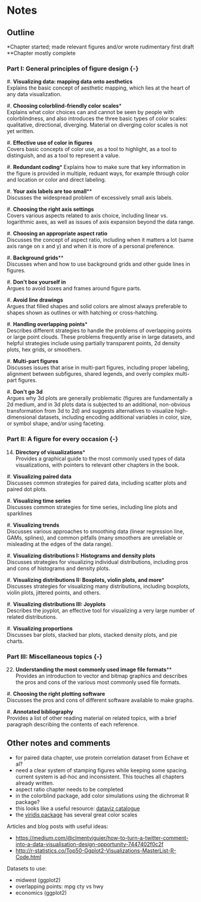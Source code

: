 
# Notes

## Outline

\*Chapter started; made relevant figures and/or wrote rudimentary first draft  
\*\*Chapter mostly complete

### Part I: General principles of figure design {-}

#. **Visualizing data: mapping data onto aesthetics**  
  Explains the basic concept of aesthetic mapping, which lies at the heart of any data visualization.

#. **Choosing colorblind-friendly color scales**\*  
  Explains what color choices can and cannot be seen by people with colorblindness, and also introduces the three basic types of color scales: qualitative, directional, diverging. Material on diverging color scales is not yet written. 

#. **Effective use of color in figures**  
  Covers basic concepts of color use, as a tool to highlight, as a tool to distinguish, and as a tool to represent a value.

#. **Redundant coding**\*
  Explains how to make sure that key information in the figure is provided in multiple, reduant ways, for example through color and location or color and direct labeling.

#. **Your axis labels are too small**\*\*  
  Discusses the widespread problem of excessively small axis labels.
  
#. **Choosing the right axis settings**  
  Covers various aspects related to axis choice, including linear vs. logarithmic axes, as well as issues of axis expansion beyond the data range.

#. **Choosing an appropriate aspect ratio**  
  Discusses the concept of aspect ratio, including when it matters a lot (same axis range on x and y) and when it is more of a personal preference.

#. **Background grids**\*\*  
  Discusses when and how to use background grids and other guide lines in figures.

#. **Don't box yourself in**  
  Argues to avoid boxes and frames around figure parts.
  
#. **Avoid line drawings**  
  Argues that filled shapes and solid colors are almost always preferable to shapes shown as outlines or with hatching or cross-hatching.

#. **Handling overlapping points**\*  
  Describes different strategies to handle the problems of overlapping points or large point clouds. These problems frequently arise in large datasets, and helpful strategies include using partially transparent points, 2d density plots, hex grids, or smoothers.
  
#. **Multi-part figures**  
  Discusses issues that arise in multi-part figures, including proper labeling, alignment between subfigures, shared legends, and overly complex multi-part figures. 
  
#. **Don't go 3d**  
  Argues why 3d plots are generally problematic (figures are fundamentally a 2d medium, and in 3d plots data is subjected to an additional, non-obvious transformation from 3d to 2d) and suggests alternatives to visualize high-dimensional datasets, including encoding additional variables in color, size, or symbol shape, and/or using faceting.
 
### Part II: A figure for every occasion  {-}

14. **Directory of visualizations**\*  
  Provides a graphical guide to the most commonly used types of data visualizations, with pointers to relevant other chapters in the book.
  
#. **Visualizing paired data**  
  Discusses common strategies for paired data, including scatter plots and paired dot plots.

#. **Visualizing time series**  
  Discusses common strategies for time series, including line plots and sparklines

#. **Visualizing trends**  
  Discusses various approaches to smoothing data (linear regression line, GAMs, splines), and common pitfalls (many smoothers are unreliable or misleading at the edges of the data range).

#. **Visualizing distributions I: Histograms and density plots**  
  Discusses strategies for visualizing individual distributions, including pros and cons of histograms and density plots.

#. **Visualizing distributions II: Boxplots, violin plots, and more**\*  
  Discusses strategies for visualizing many distributions, including boxplots, violin plots, jittered points, and others.

#. **Visualizing distributions III: Joyplots**  
  Describes the joyplot, an effective tool for visualizing a very large number of related distributions.

#. **Visualizing proportions**  
  Discusses bar plots, stacked bar plots, stacked density plots, and pie charts.
  

### Part III: Miscellaneous topics {-}

22. **Understanding the most commonly used image file formats**\*\*  
  Provides an introduction to vector and bitmap graphics and describes the pros and cons of the various most commonly used file formats.

#. **Choosing the right plotting software**  
  Discusses the pros and cons of different software available to make graphs.
  
#. **Annotated bibliography**  
  Provides a list of other reading material on related topics, with a brief paragraph describing the contents of each reference.
  
  
  
## Other notes and comments

- for paired data chapter, use protein correlation dataset from Echave et al?
- need a clear system of stamping figures while keeping some spacing. current system is ad-hoc and inconsistent. This touches all chapters already written.
- aspect ratio chapter needs to be completed
- in the colorblind package, add color simulations using the dichromat R package?
- this looks like a useful resource: [dataviz catalogue](http://www.datavizcatalogue.com/about.html)
- the [viridis package](https://CRAN.R-project.org/package=viridis) has several great color scales

Articles and blog posts with useful ideas:

- https://medium.com/@clmentviguier/how-to-turn-a-twitter-comment-into-a-data-visualisation-design-opportunity-7447402f0c2f
- http://r-statistics.co/Top50-Ggplot2-Visualizations-MasterList-R-Code.html

Datasets to use:

- midwest (ggplot2)
- overlapping points: mpg cty vs hwy
- economics (ggplot2)
